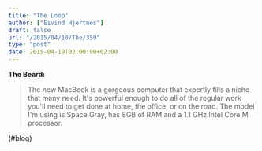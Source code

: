```yaml
---
title: "The Loop"
author: ["Eivind Hjertnes"]
draft: false
url: "/2015/04/10/The/359"
type: "post"
date: 2015-04-10T02:00:00+02:00
---
```


**The Beard:**

> The new MacBook is a gorgeous computer that expertly fills a niche
> that many need. It's powerful enough to do all of the regular work
> you'll need to get done at home, the office, or on the road. The model
> I'm using is Space Gray, has 8GB of RAM and a 1.1 GHz Intel Core M
> processor.

(#blog)
